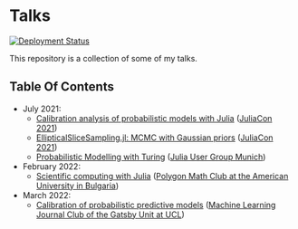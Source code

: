 # Talks

[![Deployment Status](https://github.com/devmotion/Talks/actions/workflows/deploy.yml/badge.svg?branch=main)](https://github.com/devmotion/Talks/actions/workflows/deploy.yml?query=branch%3Amain)

This repository is a collection of some of my talks.

## Table Of Contents

- July 2021:
  - [Calibration analysis of probabilistic models with Julia](https://talks.widmann.dev/2021/07/Calibration/) ([JuliaCon 2021](https://juliacon.org/2021/))
  - [EllipticalSliceSampling.jl: MCMC with Gaussian priors](https://talks.widmann.dev/2021/07/EllipticalSliceSampling/) ([JuliaCon 2021](https://juliacon.org/2021/))
  - [Probabilistic Modelling with Turing](https://talks.widmann.dev/2021/07/Turing/) ([Julia User Group Munich](https://www.meetup.com/Julia-User-Group-Munich/))
- February 2022:
  - [Scientific computing with Julia](https://talks.widmann.dev/2022/02/Julia/) ([Polygon Math Club at the American University in Bulgaria](https://www.facebook.com/MathPolygonAUBG))
- March 2022:
  - [Calibration of probabilistic predictive models](https://talks.widmann.dev/2022/03/calibration.pdf) ([Machine Learning Journal Club of the Gatsby Unit at UCL](https://www.ucl.ac.uk/gatsby/))
